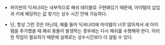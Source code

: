 - 파이썬의 딕셔너리는 내부적으로 해쉬 테이블로 구현돼있기 때문에, 아이템의 삽입과 키에 해당하는 값 찾기는 상수 시간 안에 가능하다. 

- 단, 항상 그런 것은 아닌데, 예를 들어 딕셔너리에 아이템이 너무 많아져서 새 아이템을 추가했을 때 해쉬 충돌이 발생하는 경우에는 다시 해쉬를 수행해야 한다. 이러한 작업이 필요하기 때문에 실제로는 상수시간보다 더 걸릴 수 있다.